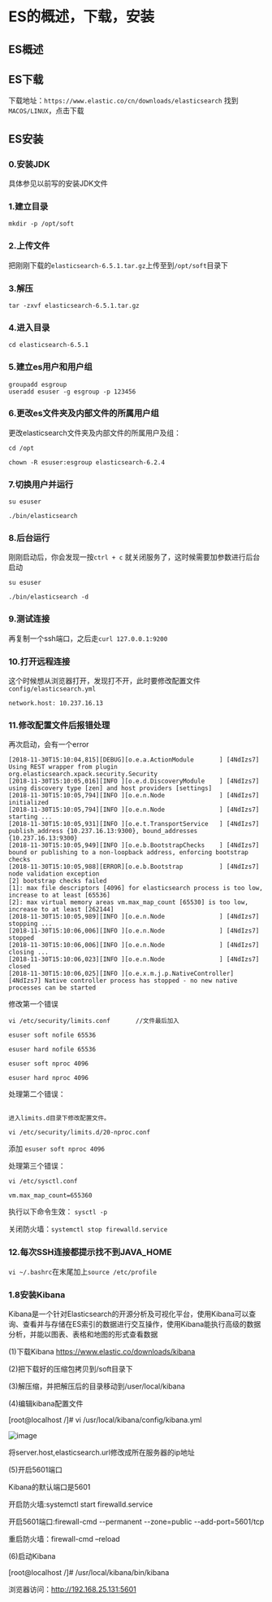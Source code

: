 # ES的概述，下载，安装

## ES概述

## ES下载
下载地址：`https://www.elastic.co/cn/downloads/elasticsearch`
找到`MACOS/LINUX`，点击下载

## ES安装

### 0.安装JDK
具体参见以前写的安装JDK文件

### 1.建立目录
`mkdir -p /opt/soft`

### 2.上传文件
把刚刚下载的`elasticsearch-6.5.1.tar.gz`上传至到`/opt/soft`目录下

### 3.解压
`tar -zxvf elasticsearch-6.5.1.tar.gz`

### 4.进入目录 
`cd elasticsearch-6.5.1`

### 5.建立es用户和用户组

```shell
groupadd esgroup
useradd esuser -g esgroup -p 123456
```
### 6.更改es文件夹及内部文件的所属用户组

更改elasticsearch文件夹及内部文件的所属用户及组：
```shell
cd /opt

chown -R esuser:esgroup elasticsearch-6.2.4
```

### 7.切换用户并运行

```shell
su esuser

./bin/elasticsearch
```

### 8.后台运行
刚刚启动后，你会发现一按`ctrl + c` 就关闭服务了，这时候需要加参数进行后台启动

```shell
su esuser

./bin/elasticsearch -d
```

### 9.测试连接
再复制一个ssh端口，之后走`curl 127.0.0.1:9200`

### 10.打开远程连接
这个时候想从浏览器打开，发现打不开，此时要修改配置文件`config/elasticsearch.yml`
```shell
network.host: 10.237.16.13
```
### 11.修改配置文件后报错处理
再次启动，会有一个error
``` shell
[2018-11-30T15:10:04,815][DEBUG][o.e.a.ActionModule       ] [4NdIzs7] Using REST wrapper from plugin org.elasticsearch.xpack.security.Security
[2018-11-30T15:10:05,016][INFO ][o.e.d.DiscoveryModule    ] [4NdIzs7] using discovery type [zen] and host providers [settings]
[2018-11-30T15:10:05,794][INFO ][o.e.n.Node               ] [4NdIzs7] initialized
[2018-11-30T15:10:05,794][INFO ][o.e.n.Node               ] [4NdIzs7] starting ...
[2018-11-30T15:10:05,931][INFO ][o.e.t.TransportService   ] [4NdIzs7] publish_address {10.237.16.13:9300}, bound_addresses {10.237.16.13:9300}
[2018-11-30T15:10:05,949][INFO ][o.e.b.BootstrapChecks    ] [4NdIzs7] bound or publishing to a non-loopback address, enforcing bootstrap checks
[2018-11-30T15:10:05,988][ERROR][o.e.b.Bootstrap          ] [4NdIzs7] node validation exception
[2] bootstrap checks failed
[1]: max file descriptors [4096] for elasticsearch process is too low, increase to at least [65536]
[2]: max virtual memory areas vm.max_map_count [65530] is too low, increase to at least [262144]
[2018-11-30T15:10:05,989][INFO ][o.e.n.Node               ] [4NdIzs7] stopping ...
[2018-11-30T15:10:06,006][INFO ][o.e.n.Node               ] [4NdIzs7] stopped
[2018-11-30T15:10:06,006][INFO ][o.e.n.Node               ] [4NdIzs7] closing ...
[2018-11-30T15:10:06,023][INFO ][o.e.n.Node               ] [4NdIzs7] closed
[2018-11-30T15:10:06,025][INFO ][o.e.x.m.j.p.NativeController] [4NdIzs7] Native controller process has stopped - no new native processes can be started

```

修改第一个错误
```
vi /etc/security/limits.conf       //文件最后加入

esuser soft nofile 65536

esuser hard nofile 65536

esuser soft nproc 4096

esuser hard nproc 4096
```
处理第二个错误：
```

进入limits.d目录下修改配置文件。

vi /etc/security/limits.d/20-nproc.conf
```
添加 `esuser soft nproc 4096`

处理第三个错误：
    
`vi /etc/sysctl.conf`
```
vm.max_map_count=655360
```

执行以下命令生效：
`sysctl -p`

关闭防火墙：`systemctl stop firewalld.service`


### 12.每次SSH连接都提示找不到JAVA_HOME
`vi ~/.bashrc`在末尾加上`source /etc/profile`



### 1.8安装Kibana
Kibana是一个针对Elasticsearch的开源分析及可视化平台，使用Kibana可以查询、查看并与存储在ES索引的数据进行交互操作，使用Kibana能执行高级的数据分析，并能以图表、表格和地图的形式查看数据

(1)下载Kibana
https://www.elastic.co/downloads/kibana

(2)把下载好的压缩包拷贝到/soft目录下

(3)解压缩，并把解压后的目录移动到/user/local/kibana

(4)编辑kibana配置文件

[root@localhost /]# vi /usr/local/kibana/config/kibana.yml

![image](https://images2017.cnblogs.com/blog/210978/201708/210978-20170805113725272-708617928.png)

将server.host,elasticsearch.url修改成所在服务器的ip地址

(5)开启5601端口

Kibana的默认端口是5601

开启防火墙:systemctl start firewalld.service

开启5601端口:firewall-cmd --permanent --zone=public --add-port=5601/tcp

重启防火墙：firewall-cmd –reload

(6)启动Kibana

[root@localhost /]# /usr/local/kibana/bin/kibana

浏览器访问：http://192.168.25.131:5601